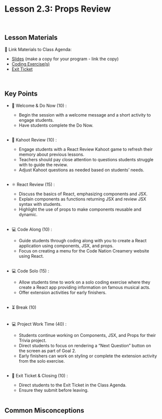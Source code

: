 # Lesson 2.3: Props Review

<br>

## Lesson Materials

📖 Link Materials to Class Agenda:
- [Slides](https://docs.google.com/presentation/d/1pNSRwWhB0iRtgefUbjUN2wEoMjkupx56DM-eQFZslbg/edit?usp=sharing) (make a copy for your program - link the copy)
- [Coding Exercise(s)]()
- [Exit Ticket]()

<br>

## Key Points

- 👋 Welcome & Do Now (10) :
    - Begin the session with a welcome message and a short activity to engage students.
    - Have students complete the Do Now.<br><br>

- 🔄 Kahoot Review (10) :
    - Engage students with a React Review Kahoot game to refresh their memory about previous lessons.
    - Teachers should pay close attention to questions students struggle with to guide the review.
    - Adjust Kahoot questions as needed based on students’ needs.<br><br>

- ⚛ React Review (15) :
    - Discuss the basics of React, emphasizing components and JSX.
    - Explain components as functions returning JSX and review JSX syntax with students.
    - Highlight the use of props to make components reusable and dynamic.<br><br>

- 💻 Code Along (10) :
    - Guide students through coding along with you to create a React application using components, JSX, and props.
    - Focus on creating a menu for the Code Nation Creamery website using React.<br><br>

- 💻 Code Solo (15) :
    - Allow students time to work on a solo coding exercise where they create a React app providing information on famous musical acts.
    - Offer extension activities for early finishers.<br><br>

- ⏳ Break (10)<br><br>

- 💻 Project Work Time (40) :
    - Students continue working on Components, JSX, and Props for their Trivia project.
    - Direct students to focus on rendering a “Next Question” button on the screen as part of Goal 2.
    - Early finishers can work on styling or complete the extension activity from the solo exercise.<br><br>

- 👋 Exit Ticket & Closing (10) :
    - Direct students to the Exit Ticket in the Class Agenda.
    - Ensure they submit before leaving.<br><br>


## Common Misconceptions
